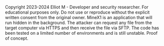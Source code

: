Copyright 2023-2024 Elliot M - Developer and security researcher.
For educational purposes only. Do not use or reproduce without the explicit written consent from the original owner.
MineX1 is an application that will run hidden in the background. The attacker can request any file from the target computer via HTTPS and then receive the file via SFTP. The code has been tested on a limited number of environments and is still unstable. Proof of concept.
